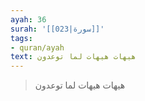 ```yaml
---
ayah: 36
surah: '[[023|سورة]]'
tags:
- quran/ayah
text: هيهات هيهات لما توعدون
---
```

> هيهات هيهات لما توعدون
